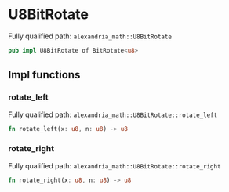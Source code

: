 # U8BitRotate

Fully qualified path: `alexandria_math::U8BitRotate`

```rust
pub impl U8BitRotate of BitRotate<u8>
```

## Impl functions

### rotate_left

Fully qualified path: `alexandria_math::U8BitRotate::rotate_left`

```rust
fn rotate_left(x: u8, n: u8) -> u8
```

### rotate_right

Fully qualified path: `alexandria_math::U8BitRotate::rotate_right`

```rust
fn rotate_right(x: u8, n: u8) -> u8
```

